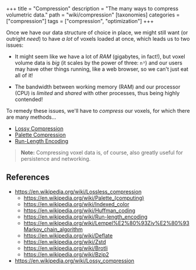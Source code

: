 +++
title = "Compression"
description = "The many ways to compress volumetric data."
path = "wiki/compression"
[taxonomies]
categories = ["compression"]
tags = ["compression", "optimization"]
+++

Once we have our data structure of choice in place, we might still want (or outright *need*) to have *a lot* of voxels loaded at once, which leads us to two issues:

- It might seem like we have a lot of <dfn title="fast volatile computer working memory">RAM</dfn> (gigabytes, in fact!), but voxel volume data is *big* (it scales by the power of three: `n³`) and our users may have other things running, like a web browser, so we can't just eat all of it!

- The bandwidth between working memory (RAM) and our processor (CPU) is *limited* and *shared* with other processes, thus being highly contended!

To remedy these issues, we'll have to *compress* our voxels, for which there are many methods...

- [Lossy Compression](/wiki/lossy-compression)
- [Palette Compression](/wiki/palette-compression)
- [Run-Length Encoding](/wiki/run-length-encoding)

> **Note:** Compressing voxel data is, of course, also greatly useful for persistence and networking.

## References

- <https://en.wikipedia.org/wiki/Lossless_compression>
  - <https://en.wikipedia.org/wiki/Palette_(computing)>
  - <https://en.wikipedia.org/wiki/Indexed_color>
  - <https://en.wikipedia.org/wiki/Huffman_coding>
  - <https://en.wikipedia.org/wiki/Run-length_encoding>
  - <https://en.wikipedia.org/wiki/Lempel%E2%80%93Ziv%E2%80%93Markov_chain_algorithm>
  - <https://en.wikipedia.org/wiki/Deflate>
  - <https://en.wikipedia.org/wiki/Zstd>
  - <https://en.wikipedia.org/wiki/Brotli>
  - <https://en.wikipedia.org/wiki/Bzip2>
- <https://en.wikipedia.org/wiki/Lossy_compression>
